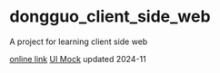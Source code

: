 # dongguo_client_side_web

A project for learning client side web

[online link](https://dongguowu.github.io/books-store-2023-web/)
[UI Mock](https://xd.adobe.com/view/f8322014-97a3-47af-bcf8-fba18ed240f6-ad61/)
updated 2024-11
